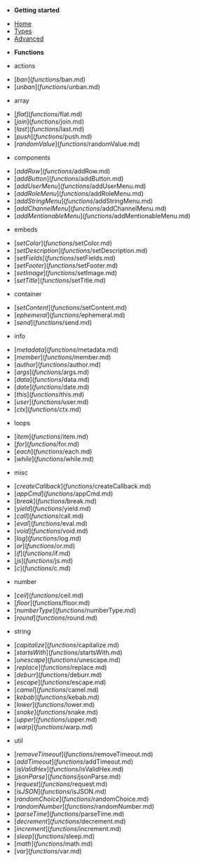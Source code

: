 <!-- docs/_sidebar.md -->

- **Getting started**

* [Home](/)
* [Types](/types.md)
* [Advanced](/advanced.md)

- **Functions**

- actions
* [$ban](functions/$ban.md)
* [$unban](functions/$unban.md)
- array
* [$flat](functions/$flat.md)
* [$join](functions/$join.md)
* [$last](functions/$last.md)
* [$push](functions/$push.md)
* [$randomValue](functions/$randomValue.md)
- components
* [$addRow](functions/$addRow.md)
* [$addButton](functions/$addButton.md)
* [$addUserMenu](functions/$addUserMenu.md)
* [$addRoleMenu](functions/$addRoleMenu.md)
* [$addStringMenu](functions/$addStringMenu.md)
* [$addChannelMenu](functions/$addChannelMenu.md)
* [$addMentionableMenu](functions/$addMentionableMenu.md)
- embeds
* [$setColor](functions/$setColor.md)
* [$setDescription](functions/$setDescription.md)
* [$setFields](functions/$setFields.md)
* [$setFooter](functions/$setFooter.md)
* [$setImage](functions/$setImage.md)
* [$setTitle](functions/$setTitle.md)
- container
* [$setContent](functions/$setContent.md)
* [$ephemeral](functions/$ephemeral.md)
* [$send](functions/$send.md)
- info
* [$metadata](functions/$metadata.md)
* [$member](functions/$member.md)
* [$author](functions/$author.md)
* [$args](functions/$args.md)
* [$data](functions/$data.md)
* [$date](functions/$date.md)
* [$this](functions/$this.md)
* [$user](functions/$user.md)
* [$ctx](functions/$ctx.md)
- loops
* [$item](functions/$item.md)
* [$for](functions/$for.md)
* [$each](functions/$each.md)
* [$while](functions/$while.md)
- misc
* [$createCallback](functions/$createCallback.md)
* [$appCmd](functions/$appCmd.md)
* [$break](functions/$break.md)
* [$yield](functions/$yield.md)
* [$call](functions/$call.md)
* [$eval](functions/$eval.md)
* [$void](functions/$void.md)
* [$log](functions/$log.md)
* [$or](functions/$or.md)
* [$if](functions/$if.md)
* [$js](functions/$js.md)
* [$c](functions/$c.md)
- number
* [$ceil](functions/$ceil.md)
* [$floor](functions/$floor.md)
* [$numberType](functions/$numberType.md)
* [$round](functions/$round.md)
- string
* [$capitalize](functions/$capitalize.md)
* [$startsWith](functions/$startsWith.md)
* [$unescape](functions/$unescape.md)
* [$replace](functions/$replace.md)
* [$deburr](functions/$deburr.md)
* [$escape](functions/$escape.md)
* [$camel](functions/$camel.md)
* [$kebab](functions/$kebab.md)
* [$lower](functions/$lower.md)
* [$snake](functions/$snake.md)
* [$upper](functions/$upper.md)
* [$warp](functions/$warp.md)
- util
* [$removeTimeout](functions/$removeTimeout.md)
* [$addTimeout](functions/$addTimeout.md)
* [$isValidHex](functions/$isValidHex.md)
* [$jsonParse](functions/$jsonParse.md)
* [$request](functions/$request.md)
* [$isJSON](functions/$isJSON.md)
* [$randomChoice](functions/$randomChoice.md)
* [$randomNumber](functions/$randomNumber.md)
* [$parseTime](functions/$parseTime.md)
* [$decrement](functions/$decrement.md)
* [$increment](functions/$increment.md)
* [$sleep](functions/$sleep.md)
* [$math](functions/$math.md)
* [$var](functions/$var.md)